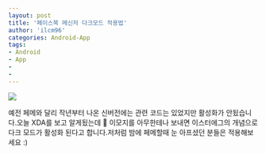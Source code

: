 ```yaml
---
layout: post
title: '페이스북 메신저 다크모드 적용법'
author: 'ilcm96'
categories: Android-App
tags:
- Android
- App
-
-
---
```



<script> location.href='https://cafe.naver.com/develoid/855530' ; </script>

<img src="https://cafeptthumb-phinf.pstatic.net/MjAxOTAzMDJfMjM0/MDAxNTUxNTI1MjM3MTcz.2ziaIQ4hkU48eqcKIAb_JX4j64S0RmYksCffHsx3t4cg.FQ6C6rEx6tblShob_IeW-vKc__7W997S2ZaVsVSG90Ig.JPEG.cube903/externalFile.jpg?type=w740"><p>예전 페메와 달리 작년부터 나온 신버전에는 관련 코드는 있었지만 활성화가 안됬습니다.오늘 XDA를 보고 알게됬는데 🌙 이모지를 아무한테나 보내면 이스터에그의 개념으로 다크 모드가 활성화 된다고 합니다.저처럼 밤에 페메할때 눈 아프셨던 분들은 적용해보세요 :)</p>

